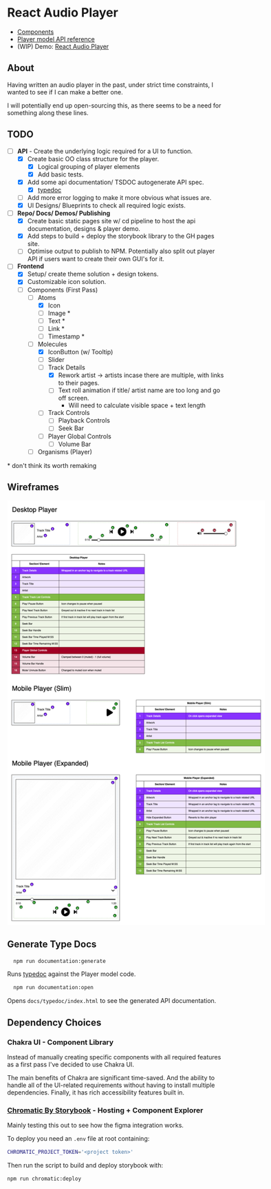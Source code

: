 # React Audio Player

- [Components](https://jonnypickard.github.io/react-audio-player/storybook/?path=/docs/react-audio-player-overview-links--docs)
- [Player model API reference](https://jonnypickard.github.io/react-audio-player/typedoc/index.html)
- (WIP) Demo: [React Audio Player](https://jonnypickard.github.io/react-audio-player)

## About

Having written an audio player in the past, under strict time constraints, I wanted to see if I can make a better one.

I will potentially end up open-sourcing this, as there seems to be a need for something along these lines.

## TODO

- [ ] **API** - Create the underlying logic required for a UI to function.
  - [x] Create basic OO class structure for the player.
    - [x] Logical grouping of player elements
    - [x] Add basic tests.
  - [x] Add some api documentation/ TSDOC autogenerate API spec.
    - [x] [typedoc](https://typedoc.org/)
  - [ ] Add more error logging to make it more obvious what issues are.
  - [x] UI Designs/ Blueprints to check all required logic exists.
- [ ] **Repo/ Docs/ Demos/ Publishing**
  - [x] Create basic static pages site w/ cd pipeline to host the api documentation, designs & player demo.
  - [x] Add steps to build + deploy the storybook library to the GH pages site.
  - [ ] Optimise output to publish to NPM. Potentially also split out player API if users want to create their own GUI's for it.
- [ ] **Frontend**
  - [x] Setup/ create theme solution + design tokens.
  - [x] Customizable icon solution.
  - [ ] Components (First Pass)
    - [ ] Atoms
      - [x] Icon
      - [ ] Image \*
      - [ ] Text \*
      - [ ] Link \*
      - [ ] Timestamp \*
    - [ ] Molecules
      - [x] IconButton (w/ Tooltip)
      - [ ] Slider
      - [ ] Track Details
        - [x] Rework artist -> artists incase there are multiple, with links to their pages.
        - [ ] Text roll animation if title/ artist name are too long and go off screen.
          - Will need to calculate visible space + text length
      - [ ] Track Controls
        - [ ] Playback Controls
        - [ ] Seek Bar
      - [ ] Player Global Controls
        - [ ] Volume Bar
    - [ ] Organisms (Player)

\* don't think its worth remaking

## Wireframes

<p align="center">
  <img src="./docs/designs/ReactAudioPlayer.drawio.png" alt="Wireframes" style="max-width:600px;">
</p>

## Generate Type Docs

```sh
  npm run documentation:generate
```

Runs [typedoc](https://typedoc.org/) against the Player model code.

```sh
  npm run documentation:open
```

Opens `docs/typedoc/index.html` to see the generated API documentation.

## Dependency Choices

### Chakra UI - Component Library

Instead of manually creating specific components with all required features as a first pass I've decided to use Chakra UI.

The main benefits of Chakra are significant time-saved. And the ability to handle all of the UI-related requirements without having to install multiple dependencies. Finally, it has rich accessibility features built in.

### [Chromatic By Storybook](https://www.chromatic.com/) - Hosting + Component Explorer

Mainly testing this out to see how the figma integration works.

To deploy you need an `.env` file at root containing:

```sh
CHROMATIC_PROJECT_TOKEN='<project token>'
```

Then run the script to build and deploy storybook with:

```sh
npm run chromatic:deploy
```
